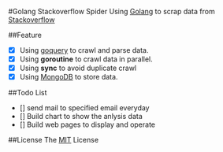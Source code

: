 #Golang Stackoverflow Spider
Using [Golang](https://golang.org/) to scrap data from [Stackoverflow](http://stackoverflow.com/)

##Feature
- [x] Using [goquery](https://github.com/PuerkitoBio/goquery) to crawl and parse data.
- [x] Using **goroutine** to crawl data in parallel.
- [x] Using **sync** to avoid duplicate crawl
- [x] Using [MongoDB](https://www.mongodb.com/) to store data.

##Todo List
- [] send mail to specified email everyday
- [] Build chart to show the anlysis data
- [] Build web pages to display and operate

##License
The [MIT](http://opensource.org/licenses/MIT) License 